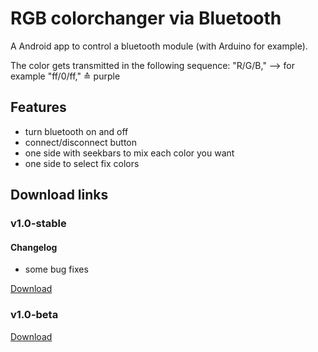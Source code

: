 # RGB colorchanger via Bluetooth
A Android app to control a bluetooth module (with Arduino for example).

The color gets transmitted in the following sequence: "R/G/B," --> for example "ff/0/ff," ≙ purple

## Features
* turn bluetooth on and off
* connect/disconnect button
* one side with seekbars to mix each color you want
* one side to select fix colors

## Download links

### v1.0-stable

#### Changelog
* some bug fixes

<a href="https://github.com/Lukas-Heiligenbrunner/RGB-Arduino-BT-App/releases/download/v1.0-stable/RGB-Arduino-BT-v1_0-stable.apk">Download</a>

### v1.0-beta
 
<a href="https://github.com/Lukas-Heiligenbrunner/RGB-Arduino-BT-App/releases/download/v1.0-beta/RGB-Arduino-BT-v1_0-beta.apk">Download</a>


